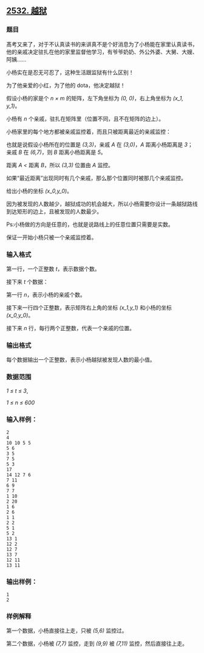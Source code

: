 ## [2532. 越狱](https://www.acwing.com/problem/content/2534/)

### 题目

髙考又来了，对于不认真读书的来讲真不是个好消息为了小杨能在家里认真读书，他的亲戚决定驻扎在他的家里监督他学习，有爷爷奶奶、外公外婆、大舅、大嫂、阿姨......

小杨实在是忍无可忍了，这种生活跟监狱有什么区别！

为了他亲爱的小红，为了他的 dota，他决定越狱！

假设小杨的家是个 *n × m* 的矩阵，左下角坐标为 *(0, 0)*，右上角坐标为 *(x_1, y_1)*。

小杨有 *n* 个亲戚，驻扎在矩阵里（位置不同，且不在矩阵的边上）。

小杨家里的每个地方都被亲戚监控着，而且只被距离最近的亲戚监控：

也就是说假设小杨所在的位置是 *(3,3)*，亲戚 *A* 在 *(3,0)*，*A* 距离小杨距离是 *3*；亲戚 *B* 在 *(6,7)*，则 *B* 距离小杨距离是 *5*。

距离 *A* *<* 距离 *B*，所以 *(3,3)* 位置由 *A* 监控。

如果“最近距离”出现同时有几个亲戚，那么那个位置同时被那几个亲戚监控。

给出小杨的坐标 *(x_0,y_0)*。

因为被发现的人数越少，越狱成功的机会越大，所以小杨需要你设计一条越狱路线到达矩形的边上，且被发现的人数最少。

Ps:小杨做的方向是任意的，也就是说路线上的任意位置只需要是实数。

保证一开始小杨只被一个亲戚监控着。

### 输入格式

第一行，一个正整数 *t*，表示数据个数。

接下来 *t* 个数据：

第一行 *n*，表示小杨的亲戚个数。

接下来一行四个正整数，表示矩阵右上角的坐标 *(x_1,y_1)* 和小杨的坐标 *(x_0,y_0)*。

接下来 *n* 行，每行两个正整数，代表一个亲戚的位置。

### 输出格式

每个数据输出一个正整数，表示小杨越狱被发现人数的最小值。

### 数据范围

*1 ≤ t ≤ 3*,

*1 ≤ n ≤ 600*

### 输入样例：

```
2
4
10 10 5 5
5 6
3 5
7 5
5 3
17
14 12 7 6
7 11
6 9
7 7
1 10
2 20
1 6
2 6
1 1
2 2
5 1
5 2
13 1
12 2
12 7
13 7
12 11
13 11
```

### 输出样例：

```
1
2
```

### 样例解释

第一个数据，小杨直接往上走，只被 *(5,6)* 监控过。

第二个数据，小杨被 *(7,7)* 监控，走到 *(9,9)* 被 *(7,11)* 监控，然后直接往上走。

